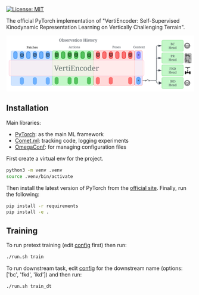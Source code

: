 [![License: MIT](https://img.shields.io/badge/License-MIT-yellow.svg)](https://opensource.org/licenses/MIT)

The official PyTorch implementation of "VertiEncoder: Self-Supervised Kinodynamic Representation Learning on Vertically Challenging Terrain".

<p align="center">
  <img src="docs/VertiCoder.svg"  height="150" width="600"/>
</p>


## Installation
Main libraries:
* [PyTorch](https://www.pytorch.org/): as the main ML framework
* [Comet.ml](https://www.comet.ml): tracking code, logging experiments
* [OmegaConf](https://omegaconf.readthedocs.io/en/latest/): for managing configuration files

First create a virtual env for the project. 
```bash
python3 -m venv .venv
source .venv/bin/activate
```

Then install the latest version of PyTorch from the [official site](htpps://www.pytorch.org/). Finally, run the following:
```bash
pip install -r requirements
pip install -e .
```

## Training
To run pretext training (edit [config](vertiencoder/conf/transformer.yaml) first) then run:
```bash
./run.sh train
```

To run downstream task, edit [config](vertiencoder/conf/dt.yaml) for the downstream name (options: ['bc', 'fkd', 'ikd']) and then run:
```bash
./run.sh train_dt
```